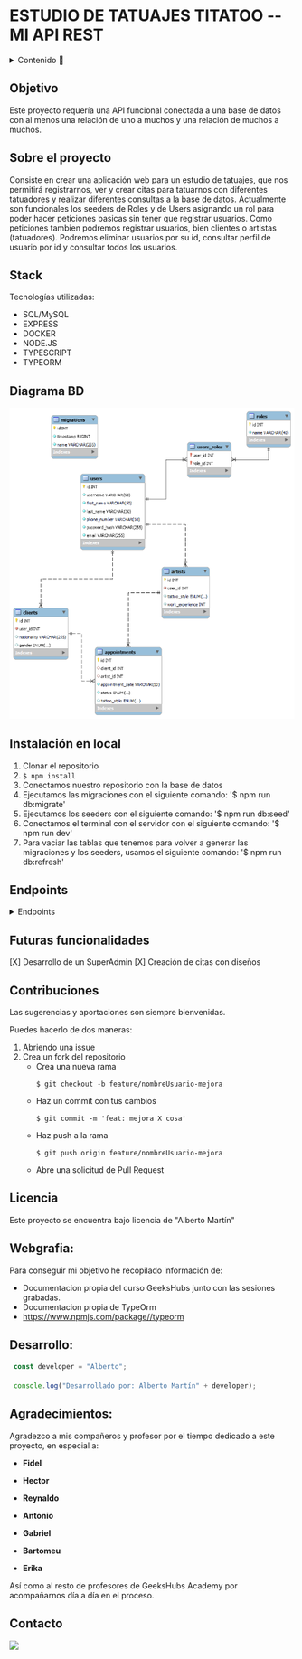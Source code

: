 # ESTUDIO DE TATUAJES TITATOO -- MI API REST

<details>
  <summary>Contenido 📝</summary>
  <ol>
    <li><a href="#objetivo">Objetivo</a></li>
    <li><a href="#sobre-el-proyecto">Sobre el proyecto</a></li>
    <li><a href="#stack">Stack</a></li>
    <li><a href="#diagrama-bd">Diagrama</a></li>
    <li><a href="#instalación-en-local">Instalación</a></li>
    <li><a href="#endpoints">Endpoints</a></li>
    <li><a href="#futuras-funcionalidades">Futuras funcionalidades</a></li>
    <li><a href="#contribuciones">Contribuciones</a></li>
    <li><a href="#licencia">Licencia</a></li>
    <li><a href="#webgrafia">Webgrafia</a></li>
    <li><a href="#desarrollo">Desarrollo</a></li>
    <li><a href="#agradecimientos">Agradecimientos</a></li>
    <li><a href="#contacto">Contacto</a></li>
  </ol>
</details>

## Objetivo
Este proyecto requería una API funcional conectada a una base de datos con al menos una relación de uno a muchos y una relación de muchos a muchos.

## Sobre el proyecto
Consiste en crear una aplicación web para un estudio de tatuajes, que nos permitirá registrarnos, ver y crear citas para tatuarnos con diferentes tatuadores y realizar diferentes consultas a la base de datos. Actualmente son funcionales los seeders de Roles y de Users asignando un rol para poder hacer peticiones basicas sin tener que registrar usuarios. Como peticiones tambien podremos registrar usuarios, bien clientes o artistas (tatuadores). Podremos eliminar usuarios por su id, consultar perfil de usuario por id y consultar todos los usuarios.


## Stack
Tecnologías utilizadas:
 - SQL/MySQL
 - EXPRESS
 - DOCKER
 - NODE.JS
 - TYPESCRIPT
 - TYPEORM

## Diagrama BD
!['imagen-db'](./diagram/diagramTitatoo.png)

## Instalación en local
1. Clonar el repositorio
2. ` $ npm install `
3. Conectamos nuestro repositorio con la base de datos 
4. Ejecutamos las migraciones con el siguiente comando: '$ npm run db:migrate'
5. Ejecutamos los seeders con el siguiente comando: '$ npm run db:seed'
6. Conectamos el terminal con el servidor con el siguiente comando: '$ npm run dev'
7. Para vaciar las tablas que tenemos para volver a generar las migraciones y los seeders, usamos el siguiente comando: '$ npm run db:refresh'

## Endpoints
<details>
<summary>Endpoints</summary>

- REGISTER

            POST http://localhost:3000/auth/register
        body:
        ``` js
            {
                "username": "pruebaCliente6",
                "first_name": "Cliente6",
                "last_name":"Pérez5",
                "email": "cliente6.demo@example.com",
                "password": "12345678",
                "phone_number": "646557606"
            }
        ```
- CREATE USER

            POST http://localhost:3000/api/users/
        body:
        ``` js
            {
                "username": "pruebaCliente6",
                "first_name": "Cliente6",
                "last_name":"Pérez5",
                "email": "cliente6.demo@example.com",
                "password_hash": "12345678",
                "phone_number": "646557606"
            }
        ```
 - CREATE ARTIST

            POST http://localhost:3000/api/users/CreateArtist
        body:
        ``` js
            {
                "username": "pruebaArtist",
                "first_name": "Artist",
                "last_name":"Perez",
                "email": "artist.demo@example.com",
                "password": "12345678",
                "phone_number": "646557606",
                "tatoo_style": "Old school", 
                "work_experience": "2"
            }

//Hay 5 opciones de tattoo_style (Old school, Japanese,  Blackwork, Tribal y Traditional)

- LOGIN

            POST http://localhost:3000/auth/login
            
        body:
        ``` js
            {
                
                "email": "cliente6.demo@example.com",
                "password": "12345678"

            }
        ```
- USER PROFILE

            GET http://localhost:3000/api/users/24 

- ALL USERS PROFILES

            GET http://localhost:3000/api/users?page=1&skip=20              
       
- UPDATE PROFILE (ARTIST Y CLIENT)

            PATCH http://localhost:3000/api/users/24 (id)
        body:
        ``` js
            {
                "username" : "alberto.martin",
                "first_name": "Alberto",
                "last_name": "Martin",
                "email" : "alberto.nuevo@example.com"
            }
        ```
- DELETE PROFILE (ARTIST Y CLIENT)

            DELETE http://localhost:3000/api/users/2
        body:
        ``` js
            {
                "username" : "alberto.martin",
                "first_name": "Alberto",
                "last_name": "Martin",
                "email" : "alberto.nuevo@example.com"
            }
        ```    
- APPOINTMENT CREATION

            POST http://localhost:3000/appointments/NewAppointment 
        body:
        ``` js
             {

                "client_id": 5,
                "appointment_date": "2024-02-18 20:30:00" 
            
            }
        ```
        
- APPOINTMENT UPDATE

            PATCH http://localhost:3000/appointments/UpdateAppointment/1
        body:
        ``` js
            {

                "id": 1,
                "client_id": 5,
                "artist_id": 9,
                "appointment_date": "2024-02-18 20:30:00"
            
            }
        ```
- APPOINTMENT DELETE

            DELETE http://localhost:3000/appointments/DeleteAppointment/1 (id)

- APPOINTMENT FOR USERS

            GET http://localhost:3000/appointments/1 (client_id)

- APPOINTMENT FOR TATTOO_ARTIST

            GET http://localhost:3000/appointments/artists/1 (artist_id)





</details>

## Futuras funcionalidades
[X] Desarrollo de un SuperAdmin
[X] Creación de citas con diseños

## Contribuciones
Las sugerencias y aportaciones son siempre bienvenidas.  

Puedes hacerlo de dos maneras:

1. Abriendo una issue
2. Crea un fork del repositorio
    - Crea una nueva rama  
        ```
        $ git checkout -b feature/nombreUsuario-mejora
        ```
    - Haz un commit con tus cambios 
        ```
        $ git commit -m 'feat: mejora X cosa'
        ```
    - Haz push a la rama 
        ```
        $ git push origin feature/nombreUsuario-mejora
        ```
    - Abre una solicitud de Pull Request

## Licencia
Este proyecto se encuentra bajo licencia de "Alberto Martín"

## Webgrafia:
Para conseguir mi objetivo he recopilado información de:
- Documentacion propia del curso GeeksHubs junto con las sesiones grabadas.
- Documentacion propia de TypeOrm
- https://www.npmjs.com/package//typeorm

## Desarrollo:

``` js
 const developer = "Alberto";

 console.log("Desarrollado por: Alberto Martín" + developer);
```  

## Agradecimientos:

Agradezco a mis compañeros y profesor por el tiempo dedicado a este proyecto, en especial a:

- **Fidel**

- **Hector**  

- **Reynaldo**  

- **Antonio**  

- **Gabriel**  

- **Bartomeu**  

- **Erika**  

Así como al resto de profesores de GeeksHubs Academy por acompañarnos día a día en el proceso.

## Contacto
<a href = "alberto.martinguti@gmail.com"><img src="https://img.shields.io/badge/Gmail-C6362C?style=for-the-badge&logo=gmail&logoColor=white" target="_blank"></a>

 
